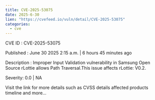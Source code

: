 ```yaml
--- 
title: CVE-2025-53075
date: 2025-6-30
lien: "https://cvefeed.io/vuln/detail/CVE-2025-53075"
categories:
  - cve
---
```


CVE ID : CVE-2025-53075

Published :  June 30
2025
2:15 a.m. | 6 hours
45 minutes ago

Description : Improper Input Validation vulnerability in Samsung Open Source rLottie allows Path Traversal.This issue affects rLottie: V0.2.

Severity: 0.0 | NA

Visit the link for more details
such as CVSS details
affected products
timeline
and more...
